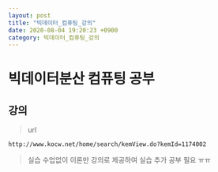 ```yaml
---
layout: post
title: "빅데이터_컴퓨팅_강의"
date: 2020-08-04 19:20:23 +0900
category: 빅데이터_컴퓨팅_강의
---
```



# 빅데이터분산 컴퓨팅 공부

## 강의 

> url

```
http://www.kocw.net/home/search/kemView.do?kemId=1174002
```

> 실습 수업없이 이론만 강의로 제공하여 실습 추가 공부 필요 ㅠㅠ


